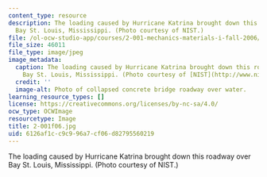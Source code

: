 ```yaml
---
content_type: resource
description: The loading caused by Hurricane Katrina brought down this roadway over
  Bay St. Louis, Mississippi. (Photo courtesy of NIST.)
file: /ol-ocw-studio-app/courses/2-001-mechanics-materials-i-fall-2006/6126af1cc9c996a7cf06d82795560219_2-001f06.jpg
file_size: 46011
file_type: image/jpeg
image_metadata:
  caption: The loading caused by Hurricane Katrina brought down this roadway over
    Bay St. Louis, Mississippi. (Photo courtesy of [NIST](http://www.nist.gov/).)
  credit: ''
  image-alt: Photo of collapsed concrete bridge roadway over water.
learning_resource_types: []
license: https://creativecommons.org/licenses/by-nc-sa/4.0/
ocw_type: OCWImage
resourcetype: Image
title: 2-001f06.jpg
uid: 6126af1c-c9c9-96a7-cf06-d82795560219
---
```

The loading caused by Hurricane Katrina brought down this roadway over Bay St. Louis, Mississippi. (Photo courtesy of NIST.)
